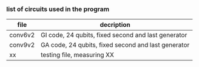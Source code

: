### list of circuits used in the program

|file   |decription                                        |
|-------|----------------------------------------------------|
|conv6v2| GI code, 24 qubits, fixed second and last generator|
|conv9v2| GA code, 24 qubits, fixed second and last generator|
|xx| testing file, measuring XX|


